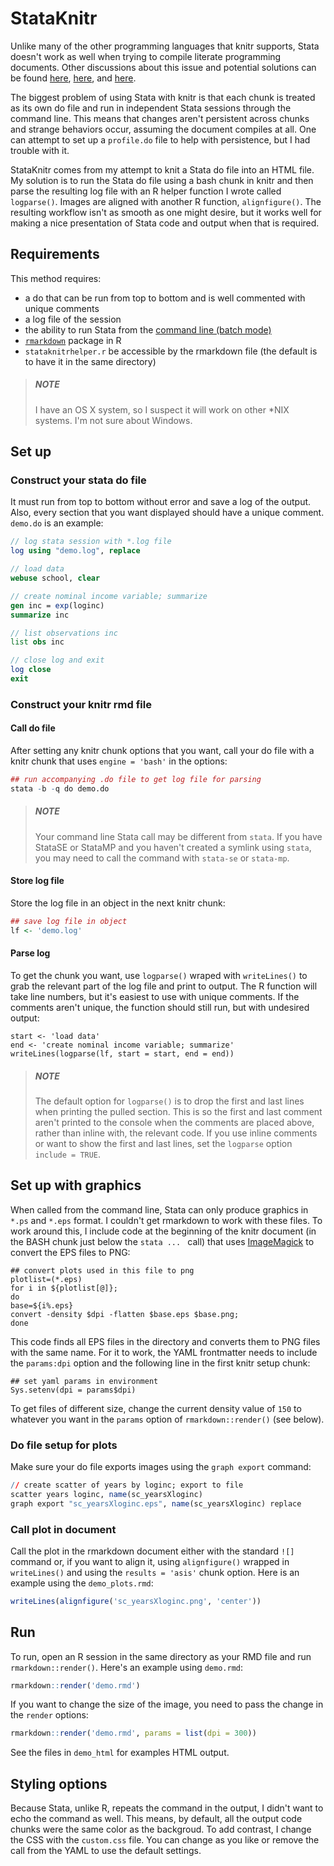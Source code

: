 # StataKnitr

Unlike many of the other programming languages that knitr supports, Stata doesn't work as well when trying to compile literate programming documents. Other discussions about this issue and potential solutions can be found [here](https://hopstat.wordpress.com/2014/01/11/stata-markdown-2/), [here](https://github.com/amarder/stata-tutorial), and [here](http://www.ssc.wisc.edu/~hemken/Stataworkshops/Stata%20and%20R%20Markdown/Statalinux.html). 

The biggest problem of using Stata with knitr is that each chunk is treated as its own do file and run in independent Stata sessions through the command line. This means that changes aren't persistent across chunks and strange behaviors occur, assuming the document compiles at all. One can attempt to set up a `profile.do` file to help with persistence, but I had trouble with it.


StataKnitr comes from my attempt to knit a Stata do file into an HTML file. My solution is to run the Stata do file using a bash chunk in knitr and then parse the resulting log file with an R helper function I wrote called `logparse()`. Images are aligned with another R function, `alignfigure()`. The resulting workflow isn't as smooth as one might desire, but it works well for making a nice presentation of Stata code and output when that is required.

## Requirements

This method requires:

*  a do that can be run from top to bottom and is well commented with unique comments
*  a log file of the session
*  the ability to run Stata from the [command line (batch mode)](http://www.stata.com/support/faqs/unix/batch-mode/)
*  [`rmarkdown`](http://cran.r-project.org/web/packages/rmarkdown/) package in R
*  `stataknitrhelper.r` be accessible by the rmarkdown file (the default is to have it in the same directory)

> ##### NOTE
> I have an OS X system, so I suspect it will work on other \*NIX systems. I'm not sure about Windows.

## Set up

### Construct your stata do file 

It must run from top to bottom without error and save a log of the output. Also, every section that you want displayed should have a unique comment. `demo.do` is an example:

```Stata
// log stata session with *.log file
log using "demo.log", replace

// load data
webuse school, clear

// create nominal income variable; summarize
gen inc = exp(loginc)
summarize inc

// list observations inc
list obs inc

// close log and exit
log close                               
exit
```

### Construct your knitr rmd file 
#### Call do file  

After setting any knitr chunk options that you want, call your do file with a knitr chunk that uses `engine = 'bash'` in the options:

```R
## run accompanying .do file to get log file for parsing   
stata -b -q do demo.do
```

> ##### NOTE
> Your command line Stata call may be different from `stata`. If you have StataSE or StataMP and you haven't created a symlink using `stata`, you may need to call the command with `stata-se` or `stata-mp`.

#### Store log file

Store the log file in an object in the next knitr chunk:

```R
## save log file in object
lf <- 'demo.log'
```

#### Parse log

To get the chunk you want, use `logparse()` wraped with `writeLines()` to grab the relevant part of the log file and print to output. The R function will take line numbers, but it's easiest to use with unique comments. If the comments aren't unique, the function should still run, but with undesired output:

```
start <- 'load data'
end <- 'create nominal income variable; summarize'
writeLines(logparse(lf, start = start, end = end))
```

> ##### NOTE
> The default option for `logparse()` is to drop the first and last lines when printing the pulled section. This is so the first and last comment aren't printed to the console when the comments are placed above, rather than inline with, the relevant code. If you use inline comments or want to show the first and last lines, set the `logparse` option `include = TRUE`.

## Set up with graphics

When called from the command line, Stata can only produce graphics in `*.ps` and `*.eps` format. I couldn't get rmarkdown to work with these files. To work around this, I include code at the beginning of the knitr document (in the BASH chunk just below the `stata ... ` call) that uses [ImageMagick](http://www.imagemagick.org/script/index.php) to convert the EPS files to PNG:

```Shell
## convert plots used in this file to png
plotlist=(*.eps)
for i in ${plotlist[@]};
do
base=${i%.eps}
convert -density $dpi -flatten $base.eps $base.png;
done
```

This code finds all EPS files in the directory and converts them to PNG files with the same name. For it to work, the YAML frontmatter needs to include the `params:dpi` option and the following line in the first knitr setup chunk:

```
## set yaml params in environment
Sys.setenv(dpi = params$dpi)
```


To get files of different size, change the current density value of `150` to whatever you want in the `params` option of `rmarkdown::render()` (see below).

### Do file setup for plots

Make sure your do file exports images using the `graph export` command:

```R
// create scatter of years by loginc; export to file
scatter years loginc, name(sc_yearsXloginc)
graph export "sc_yearsXloginc.eps", name(sc_yearsXloginc) replace
```

### Call plot in document

Call the plot in the rmarkdown document either with the standard `![]` command or, if you want to align it, using `alignfigure()` wrapped in `writeLines()` and using the `results = 'asis'` chunk option. Here is an example using the `demo_plots.rmd`:

```R
writeLines(alignfigure('sc_yearsXloginc.png', 'center'))
```

## Run

To run, open an R session in the same directory as your RMD file and run `rmarkdown::render()`. Here's an example using `demo.rmd`:

```r
rmarkdown::render('demo.rmd')
```

If you want to change the size of the image, you need to pass the change in the `render` options:

```r
rmarkdown::render('demo.rmd', params = list(dpi = 300))
```

See the files in `demo_html` for examples HTML output.

## Styling options

Because Stata, unlike R, repeats the command in the output, I didn't want to echo the command as well. This means, by default, all the output code chunks were the same color as the backgroud. To add contrast, I change the CSS with the `custom.css` file. You can change as you like or remove the call from the YAML to use the default settings.








